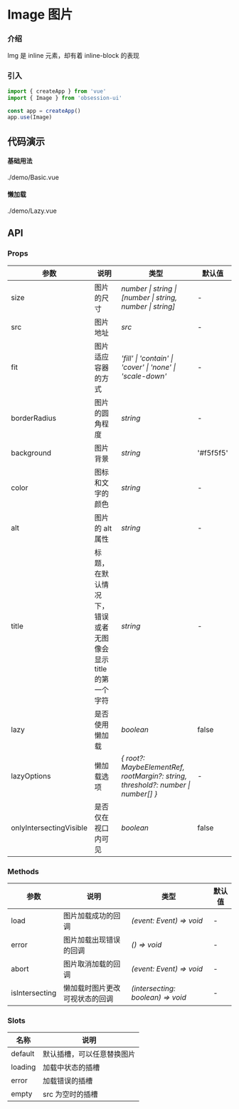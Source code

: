# Image 图片

### 介绍

Img 是 inline 元素，却有着 inline-block 的表现

### 引入

```js
import { createApp } from 'vue'
import { Image } from 'obsession-ui'

const app = createApp()
app.use(Image)
```

## 代码演示

#### 基础用法

<demo-code transform>./demo/Basic.vue</demo-code>

#### 懒加载

<demo-code transform>./demo/Lazy.vue</demo-code>

## API

### Props

| 参数         | 说明                                                          | 类型                                                       | 默认值 |
| ------------ | ------------------------------------------------------------- | ---------------------------------------------------------- | ------ |
| size | 图片的尺寸                                                      | _number \| string \| [number \| string, number \| string]_ | -      |
| src | 图片地址                                                        | _src_                                                   | -     |
| fit | 图片适应容器的方式 | _'fill' \| 'contain' \| 'cover' \| 'none' \| 'scale-down'_                                                   | -      |
| borderRadius | 图片的圆角程度 | _string_                                                   | -      |
| background | 图片背景 | _string_                                                   | '#f5f5f5'      |
| color | 图标和文字的颜色 | _string_                                                   | -      |
| alt | 图片的 alt 属性 | _string_                                                   | -      |
| title | 标题，在默认情况下，错误或者无图像会显示 title 的第一个字符 | _string_ | - |
| lazy | 是否使用懒加载 | _boolean_ | false |
| lazyOptions | 懒加载选项 | _{ root?: MaybeElementRef, rootMargin?: string, threshold?: number \| number[] }_ | - |
| onlyIntersectingVisible | 是否仅在视口内可见 | _boolean_ | false |

### Methods

| 参数      | 说明           | 类型                                                                | 默认值 |
| --------- | -------------- | ------------------------------------------------------------------- | ------ |
| load | 图片加载成功的回调 | _(event: Event) => void_ | - |
| error | 图片加载出现错误的回调 | _() => void_ | - |
| abort | 图片取消加载的回调 | _(event: Event) => void_ | - |
| isIntersecting | 懒加载时图片更改可视状态的回调 | _(intersecting: boolean) => void_ | - |

### Slots

| 名称    | 说明     |
| ------- | -------- |
| default | 默认插槽，可以任意替换图片 |
| loading | 加载中状态的插槽 |
| error | 加载错误的插槽 |
| empty | src 为空时的插槽 |